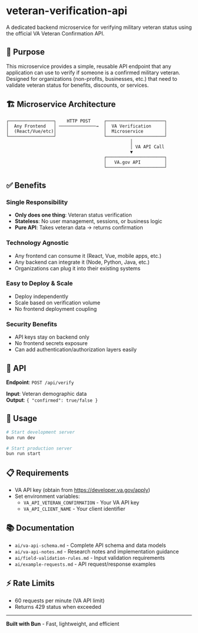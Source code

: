 # veteran-verification-api

A dedicated backend microservice for verifying military veteran status using the official VA Veteran Confirmation API.

## 🎯 Purpose

This microservice provides a simple, reusable API endpoint that any application can use to verify if someone is a confirmed military veteran. Designed for organizations (non-profits, businesses, etc.) that need to validate veteran status for benefits, discounts, or services.

## 🏗️ Microservice Architecture

```
┌─────────────────┐    HTTP POST     ┌──────────────────────┐
│  Any Frontend   │ ──────────────→  │  VA Verification     │
│  (React/Vue/etc)│                  │  Microservice        │
└─────────────────┘                  └──────────────────────┘
                                               │
                                               │ VA API Call
                                               ▼
                                     ┌──────────────────────┐
                                     │   VA.gov API         │
                                     └──────────────────────┘
```

## ✅ **Benefits**

### **Single Responsibility**
- **Only does one thing**: Veteran status verification
- **Stateless**: No user management, sessions, or business logic
- **Pure API**: Takes veteran data → returns confirmation

### **Technology Agnostic** 
- Any frontend can consume it (React, Vue, mobile apps, etc.)
- Any backend can integrate it (Node, Python, Java, etc.)
- Organizations can plug it into their existing systems

### **Easy to Deploy & Scale**
- Deploy independently 
- Scale based on verification volume
- No frontend deployment coupling

### **Security Benefits**
- API keys stay on backend only
- No frontend secrets exposure
- Can add authentication/authorization layers easily

## 🔧 API

**Endpoint**: `POST /api/verify`

**Input**: Veteran demographic data  
**Output**: `{ "confirmed": true/false }`

## 🚀 Usage

```bash
# Start development server
bun run dev

# Start production server  
bun run start
```

## 📋 Requirements

- VA API key (obtain from https://developer.va.gov/apply)
- Set environment variables:
  - `VA_API_VETERAN_CONFIRMATION` - Your VA API key
  - `VA_API_CLIENT_NAME` - Your client identifier

## 📚 Documentation

- `ai/va-api-schema.md` - Complete API schema and data models
- `ai/va-api-notes.md` - Research notes and implementation guidance
- `ai/field-validation-rules.md` - Input validation requirements
- `ai/example-requests.md` - API request/response examples

## ⚡ Rate Limits

- 60 requests per minute (VA API limit)
- Returns 429 status when exceeded

---

**Built with Bun** - Fast, lightweight, and efficient